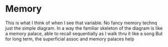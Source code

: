 # Memory

This is what I think of when I see that variable. No fancy memory technq just the simple diagram. In a way the familiar skeleton of the diagram is like a memory palace, able to recall sequentially as I walk thru it like a song
But for long term, the superficial assoc and memory palaces help